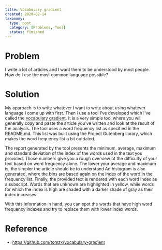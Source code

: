 ```yaml
---
title: Vocabulary gradient
created: 2020-02-14
taxonomy:
  type: post
  category: [Problems, Tool]
  status: finished
---
```


# Problem
I write a lot of articles and I want them to be understood by most people. How do I use the most common language possible?

# Solution
My approach is to write whatever I want to write about using whatever language I come up with first. Then I use a tool I've developed which I've called the [vocabulary gradient](https://github.com/tomzx/vocabulary-gradient). It is a very simple tool where you will generally copy and paste the article you've written and look at the result of the analysis. The tool uses a word frequency list as specified in the README.md. This list was built using the Project Gutenberg library, which makes the word frequency list a bit outdated.

The report generated by the tool presents the minimum, average, maximum and standard deviation of the index of the words used in the text you provided. Those numbers give you a rough overview of the difficulty of your text based on word frequency alone. The lower your average and maximum is, the simpler the article should be to understand An histogram is also generated, where the bins are based again on the index of the word in the frequency list. Finally, the provided text is rendered with each word index as a subscript. Words that are unknown are highlighted in yellow, while words for which the index is high are shaded with a darker shade of gray as their index increases.

With this information in hand, you can spot the words that have high word frequency indexes and try to replace them with lower index words.

# Reference
* https://github.com/tomzx/vocabulary-gradient
